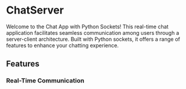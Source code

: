 # ChatServer

Welcome to the Chat App with Python Sockets! This real-time chat application facilitates seamless communication among users through a server-client architecture. Built with Python sockets, it offers a range of features to enhance your chatting experience.

## Features
### Real-Time Communication

